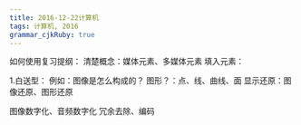 ```yaml
---
title: 2016-12-22计算机
tags: 计算机, 2016
grammar_cjkRuby: true
---
```


如何使用复习提纲：
清楚概念：媒体元素、多媒体元素
填入元素：

1.白送型：
例如：图像是怎么构成的？
图形？：点、线、曲线、面
显示还原：图像还原、图形还原

图像数字化、音频数字化
冗余去除、编码
